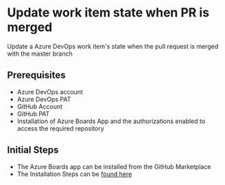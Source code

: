 # Update work item state when PR is merged

Update a Azure DevOps work item's state when the pull request is merged with the master branch

## Prerequisites

- Azure DevOps account
- Azure DevOps PAT
- GitHub Account
- GitHub PAT
- Installation of Azure Boards App and the authorizations enabled to access the required repository

## Initial Steps

- The Azure Boards app can be installed from the GitHub Marketplace
- The Installation Steps can be [found here](https://docs.microsoft.com/en-us/azure/devops/boards/github/install-github-app?view=azure-devops)



